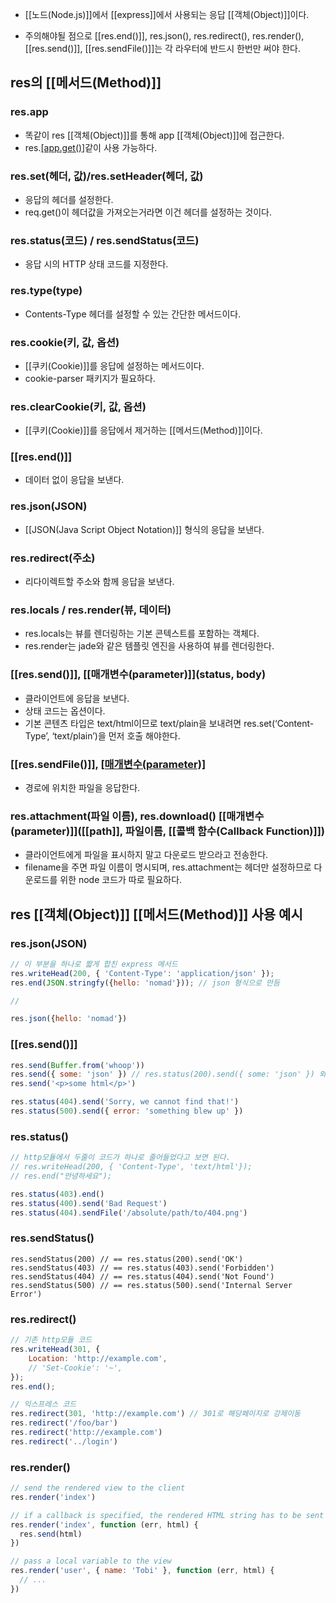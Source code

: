 - [[노드(Node.js)]]에서 [[express]]에서 사용되는 응답 [[객체(Object)]]이다.

 - 주의해야될 점으로 [[res.end()]], res.json(), res.redirect(), res.render(), [[res.send()]], [[res.sendFile()]]는 각 라우터에 반드시 한번만 써야 한다.


## res의 [[메서드(Method)]]

### res.app

- 똑같이 res [[객체(Object)]]를 통해 app [[객체(Object)]]에 접근한다. 
- res.[[app.get()]]('')같이 사용 가능하다.
### res.set(헤더, 값)/res.setHeader(헤더, 값)

- 응답의 헤더를 설정한다.
- req.get()이 헤더값을 가져오는거라면 이건 헤더를 설정하는 것이다.
### res.status(코드) / res.sendStatus(코드)

- 응답 시의 HTTP 상태 코드를 지정한다.
### res.type(type)

- Contents-Type 헤더를 설정할 수 있는 간단한 메서드이다.
### res.cookie(키, 값, 옵션)

- [[쿠키(Cookie)]]를 응답에 설정하는 메서드이다.
- cookie-parser 패키지가 필요하다.
### res.clearCookie(키, 값, 옵션)

- [[쿠키(Cookie)]]를 응답에서 제거하는 [[메서드(Method)]]이다.  
### [[res.end()]]

- 데이터 없이 응답을 보낸다.
### res.json(JSON)

- [[JSON(Java Script Object Notation)]] 형식의 응답을 보낸다.
### res.redirect(주소)

- 리다이렉트할 주소와 함께 응답을 보낸다.
### res.locals / res.render(뷰, 데이터)

- res.locals는 뷰를 렌더링하는 기본 콘텍스트를 포함하는 객체다. 
- res.render는 jade와 같은 템플릿 엔진을 사용하여 뷰를 렌더링한다.
### [[res.send()]], [[매개변수(parameter)]](status, body)

- 클라이언트에 응답을 보낸다.
- 상태 코드는 옵션이다.
- 기본 콘텐츠 타입은 text/html이므로 text/plain을 보내려면 res.set(‘Content-Type’, ‘text/plain’)을 먼저 호출 해야한다.
### [[res.sendFile()]], [[매개변수(parameter)]](경로)

- 경로에 위치한 파일을 응답한다.  
### res.attachment(파일 이름), res.download() [[매개변수(parameter)]]([[path]], 파일이름, [[콜백 함수(Callback Function)]])

- 클라이언트에게 파일을 표시하지 말고 다운로드 받으라고 전송한다.
- filename을 주면 파일 이름이 명시되며, res.attachment는 헤더만 설정하므로 다운로드를 위한 node 코드가 따로 필요하다.

## res [[객체(Object)]] [[메서드(Method)]] 사용 예시
### res.json(JSON)

```js
// 이 부분을 하나로 짧게 합친 express 메서드
res.writeHead(200, { 'Content-Type': 'application/json' });
res.end(JSON.stringfy({hello: 'nomad'})); // json 형식으로 만듬

// 

res.json({hello: 'nomad'})​​
```
### [[res.send()]]

```js
res.send(Buffer.from('whoop'))
res.send({ some: 'json' }) // res.status(200).send({ some: 'json' }) 와 같음, 200이 생략되어있음
res.send('<p>some html</p>')

res.status(404).send('Sorry, we cannot find that!')
res.status(500).send({ error: 'something blew up' })
```
### res.status()

```js
// http모듈에서 두줄이 코드가 하나로 줄어들었다고 보면 된다.
// res.writeHead(200, { 'Content-Type', 'text/html'});
// res.end("안녕하세요");

res.status(403).end()
res.status(400).send('Bad Request')
res.status(404).sendFile('/absolute/path/to/404.png')
```
### res.sendStatus()

```
res.sendStatus(200) // == res.status(200).send('OK')
res.sendStatus(403) // == res.status(403).send('Forbidden')
res.sendStatus(404) // == res.status(404).send('Not Found')
res.sendStatus(500) // == res.status(500).send('Internal Server Error')
```
### res.redirect()

```js
// 기존 http모듈 코드
res.writeHead(301, {
	Location: 'http://example.com',
    // 'Set-Cookie': '~',
});
res.end();

// 익스프레스 코드
res.redirect(301, 'http://example.com') // 301로 해당페이지로 강제이동
res.redirect('/foo/bar')
res.redirect('http://example.com')
res.redirect('../login')
```
### res.render()

```js
// send the rendered view to the client
res.render('index')

// if a callback is specified, the rendered HTML string has to be sent explicitly
res.render('index', function (err, html) {
  res.send(html)
})

// pass a local variable to the view
res.render('user', { name: 'Tobi' }, function (err, html) {
  // ...
})
```
